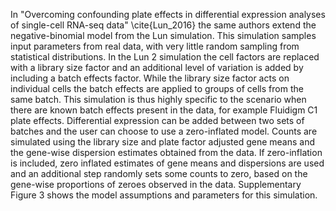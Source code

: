 In "Overcoming confounding plate effects in differential expression analyses of single-cell RNA-seq data" \cite{Lun_2016} the same authors extend the negative-binomial model from the Lun simulation. This simulation samples input parameters from real data, with very little random sampling from statistical distributions. In the Lun 2 simulation the cell factors are replaced with a library size factor and an additional level of variation is added by including a batch effects factor. While the library size factor acts on individual cells the batch effects are applied to groups of cells from the same batch. This simulation is thus highly specific to the scenario when there are known batch effects present in the data, for example Fluidigm C1 plate effects. Differential expression can be added between two sets of batches and the user can choose to use a zero-inflated model. Counts are simulated using the library size and plate factor adjusted gene means and the gene-wise dispersion estimates obtained from the data. If zero-inflation is included, zero inflated estimates of gene means and dispersions are used and an additional step randomly sets some counts to zero, based on the gene-wise proportions of zeroes observed in the data. Supplementary Figure 3 shows the model assumptions and parameters for this simulation.
